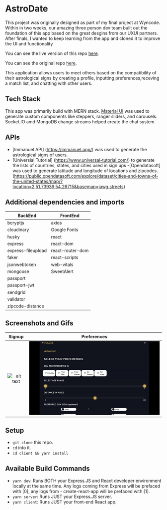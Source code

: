 # AstroDate

This project was originally designed as part of my final project at Wyncode. Within in two weeks, our amazing three person dev team built out the foundation of this app based on the great desgins from our UXUI partners. After finals, I wanted to keep learning from the app and cloned it to improve the UI and functionality 

You can see the live version of this repo [here](https://itchonib-astrodate.herokuapp.com/). 

You can see the original repo [here](https://github.com/wyncode/c39_astro_match). 

This application allows users to meet others based on the compatibility of their astrological signs by creating a profile, inputting preferences,receving a match list, and chatting with other users.


## Tech Stack

This app was primarily build with MERN stack. [Material UI](https://material-ui.com/) was used to generate custom components like steppers, ranger sliders, and carousels. Socket.IO amd MongoDB change streams helped create the chat system. 


## APIs

- [Immanuel API] (https://immanuel.app/) was used to generate the astrological signs of users. 
- [Universial Tutorial] (https://www.universal-tutorial.com/) to generate the lists of countries, states, and cities used in sign ups 
-[Opendatasoft] was used to generate latitude and longitude of locations and zipcodes. (https://public.opendatasoft.com/explore/dataset/cities-and-towns-of-the-united-states/map/?location=2,51.73939,54.26715&basemap=jawg.streets)

## Additional dependencies and imports 


| BackEnd             | FrontEnd           |
| ------------------- | ------------------ |
| bcryptjs            | axios              |
| cloudinary          | Google Fonts       | 
| husky               | react              |
| express             | react-dom          |
| express-fileupload  | react-router-dom   |
| faker               | react-scripts      |
| jsonwebtoken        | web-vitals         |
| mongoose            | SweetAlert         |    
| passport            |        
| passport-jwt        |
| sendgrid            |
| validator           |
| zipcode-distance    |



## Screenshots and Gifs

Signup                               |  Preferences
:-----------------------------------:|:-----------------------------------:
![alt text](./images/signup.gif)     |  ![alt text](./images/preferences.gif)



## Setup

- `git clone` this repo.
- `cd` into it.
- `cd client && yarn install`

## Available Build Commands
- `yarn dev`: Runs BOTH your Express.JS and React developer environment locally at the same time. Any logs coming from Express will be prefaced with [0], any logs from - create-react-app will be prefaced with [1].
- `yarn server`: Runs JUST your Express.JS server.
- `yarn client`: Runs JUST your front-end React app.


